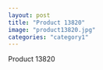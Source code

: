 ```yaml
---
layout: post
title: "Product 13820"
image: "product13820.jpg"
categories: "category1"
---
```

Product 13820
